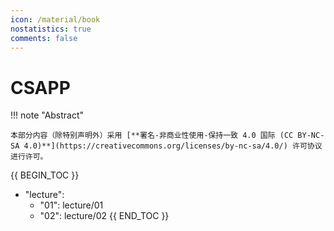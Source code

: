 ```yaml
---
icon: /material/book
nostatistics: true
comments: false
---
```


# CSAPP

!!! note "Abstract"

    本部分内容（除特别声明外）采用 [**署名-非商业性使用-保持一致 4.0 国际 (CC BY-NC-SA 4.0)**](https://creativecommons.org/licenses/by-nc-sa/4.0/) 许可协议进行许可。

{{ BEGIN_TOC }}
- "lecture":
    - "01": lecture/01
    - "02": lecture/02
{{ END_TOC }}